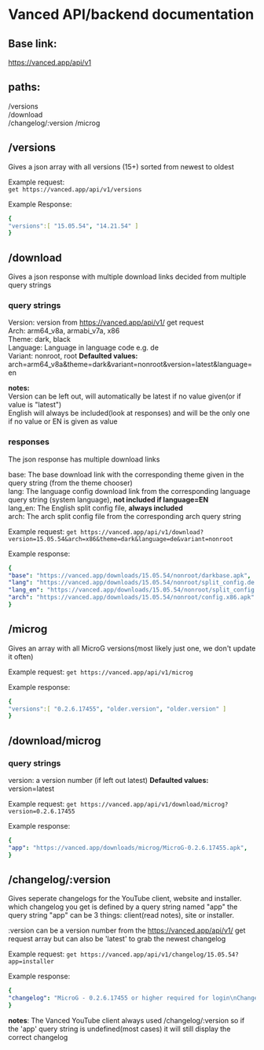 
# Vanced API/backend documentation
## Base link:
https://vanced.app/api/v1

## paths:
/versions\
/download\
/changelog/:version
/microg

## /versions
Gives a json array with all versions (15+) sorted from newest to oldest

Example request:\
`get https://vanced.app/api/v1/versions`

Example Response:
```yaml
{
"versions":[ "15.05.54", "14.21.54" ]
}
```

## /download
Gives a json response with multiple download links decided from multiple query strings 

### query strings
Version: version from https://vanced.app/api/v1/ get request\
Arch: arm64_v8a,  armabi_v7a, x86 \
Theme: dark, black \
Language: Language in language code e.g. de \
Variant: nonroot, root
**Defaulted values:**\
arch=arm64_v8a&theme=dark&variant=nonroot&version=latest&language=en

**notes:**\
Version can be left out, will automatically be latest if no value given(or if value is "latest")\
English will always be included(look at responses) and will be the only one if no value or EN is given as value



### responses
The json response has multiple download links

base: The base download link with the corresponding theme given in the query string (from the theme chooser)\
lang: The language config download link from the corresponding language query string (system language), **not included if language=EN**\
lang_en: The English split config file, **always included**\
arch: The arch split config file from the corresponding arch query string

Example request:
`get https://vanced.app/api/v1/download?version=15.05.54&arch=x86&theme=dark&language=de&variant=nonroot`

Example response:
```yaml
{
"base": "https://vanced.app/downloads/15.05.54/nonroot/darkbase.apk",
"lang": "https://vanced.app/downloads/15.05.54/nonroot/split_config.de.apk",
"lang_en": "https://vanced.app/downloads/15.05.54/nonroot/split_config.en.apk",
"arch": "https://vanced.app/downloads/15.05.54/nonroot/config.x86.apk" 
}
```

## /microg
Gives an array with all MicroG versions(most likely just one, we don't update it often)

Example request:
`get https://vanced.app/api/v1/microg`

Example response:
```yaml
{
"versions":[ "0.2.6.17455", "older.version", "older.version" ]
}
```

## /download/microg
### query strings
version: a version number (if left out latest)
**Defaulted values:**\
version=latest

Example request:
`get https://vanced.app/api/v1/download/microg?version=0.2.6.17455`

Example response:
```yaml
{
"app": "https://vanced.app/downloads/microg/MicroG-0.2.6.17455.apk",
}
```


## /changelog/:version
Gives seperate changelogs for the YouTube client, website and installer.
which changelog you get is defined by a query string named "app"
the query string "app" can be 3 things: client(read notes), site or installer.

:version can be a version number from the https://vanced.app/api/v1/ get request array but can also be 'latest' to grab the newest changelog

Example request:
`get https://vanced.app/api/v1/changelog/15.05.54?app=installer`

Example response:
```yaml
{
"changelog": "MicroG - 0.2.6.17455 or higher required for login\nChangelog:\n - Search ads are still there (haven't found a way to remove them)"
}
```
**notes**:
The Vanced YouTube client always used /changelog/:version so if the 'app' query string is undefined(most cases) it will still display the correct changelog






